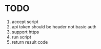 # TODO 

1. accept script
1. api token should be header not basic auth
1. support https
1. run script
1. return result code

